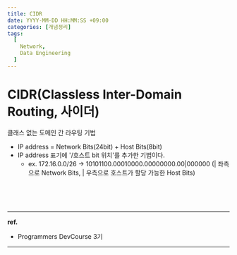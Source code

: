 ```yaml
---
title: CIDR
date: YYYY-MM-DD HH:MM:SS +09:00
categories: [개념정리]
tags:
  [
    Network,
    Data Engineering
  ]
---
```


# CIDR(Classless Inter-Domain Routing, 사이더)

클래스 없는 도메인 간 라우팅 기법

- IP address = Network Bits(24bit) + Host Bits(8bit)
- IP address 표기에 '/호스트 bit 위치'를 추가한 기법이다.
  + ex. 172.16.0.0/26 -> 10101100.00010000.00000000.00|000000 (| 좌측으로 Network Bits, | 우측으로 호스트가 할당 가능한 Host Bits)

<br/>
<br/>
<br/>

<hr/>

**ref.**<br/>
- Programmers DevCourse 3기

<hr/>